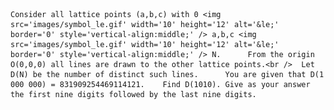    Consider all lattice points (a,b,c) with 0 <img src='images/symbol_le.gif' width='10' height='12' alt='&le;' border='0' style='vertical-align:middle;' /> a,b,c <img src='images/symbol_le.gif' width='10' height='12' alt='&le;' border='0' style='vertical-align:middle;' /> N.      From the origin O(0,0,0) all lines are drawn to the other lattice points.<br />  Let D(N) be the number of distinct such lines.      You are given that D(1 000 000) = 831909254469114121.    Find D(1010). Give as your answer the first nine digits followed by the last nine digits.          